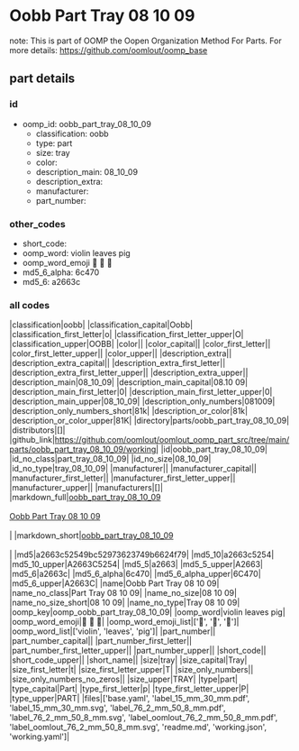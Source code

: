 # Oobb Part Tray 08 10 09  

note: This is part of OOMP the Oopen Organization Method For Parts. For more details: https://github.com/oomlout/oomp_base

##  part details





### id
* oomp_id: oobb_part_tray_08_10_09
  * classification: oobb
  * type: part
  * size: tray
  * color: 
  * description_main: 08_10_09
  * description_extra: 
  * manufacturer: 
  * part_number: 

### other_codes
* short_code: 
* oomp_word: violin leaves pig
* oomp_word_emoji :violin: :leaves: :pig:
* md5_6_alpha: 6c470
* md5_6: a2663c

### all codes 
|classification|oobb|
|classification_capital|Oobb|
|classification_first_letter|o|
|classification_first_letter_upper|O|
|classification_upper|OOBB|
|color||
|color_capital||
|color_first_letter||
|color_first_letter_upper||
|color_upper||
|description_extra||
|description_extra_capital||
|description_extra_first_letter||
|description_extra_first_letter_upper||
|description_extra_upper||
|description_main|08_10_09|
|description_main_capital|08.10 09|
|description_main_first_letter|0|
|description_main_first_letter_upper|0|
|description_main_upper|08_10_09|
|description_only_numbers|081009|
|description_only_numbers_short|81k|
|description_or_color|81k|
|description_or_color_upper|81K|
|directory|parts/oobb_part_tray_08_10_09|
|distributors|[]|
|github_link|https://github.com/oomlout/oomlout_oomp_part_src/tree/main/parts/oobb_part_tray_08_10_09/working|
|id|oobb_part_tray_08_10_09|
|id_no_class|part_tray_08_10_09|
|id_no_size|08_10_09|
|id_no_type|tray_08_10_09|
|manufacturer||
|manufacturer_capital||
|manufacturer_first_letter||
|manufacturer_first_letter_upper||
|manufacturer_upper||
|manufacturers|[]|
|markdown_full|[oobb_part_tray_08_10_09](https://github.com/oomlout/oomlout_oomp_part_src/tree/main/parts/oobb_part_tray_08_10_09/working)<br>[](https://github.com/oomlout/oomlout_oomp_part_src/tree/main/parts/oobb_part_tray_08_10_09/working)<br>[Oobb Part Tray 08 10 09](https://github.com/oomlout/oomlout_oomp_part_src/tree/main/parts/oobb_part_tray_08_10_09/working)<br><br>|
|markdown_short|[oobb_part_tray_08_10_09](https://github.com/oomlout/oomlout_oomp_part_src/tree/main/parts/oobb_part_tray_08_10_09/working)<br><br>|
|md5|a2663c52549bc52973623749b6624f79|
|md5_10|a2663c5254|
|md5_10_upper|A2663C5254|
|md5_5|a2663|
|md5_5_upper|A2663|
|md5_6|a2663c|
|md5_6_alpha|6c470|
|md5_6_alpha_upper|6C470|
|md5_6_upper|A2663C|
|name|Oobb Part Tray 08 10 09|
|name_no_class|Part Tray 08 10 09|
|name_no_size|08 10 09|
|name_no_size_short|08 10 09|
|name_no_type|Tray 08 10 09|
|oomp_key|oomp_oobb_part_tray_08_10_09|
|oomp_word|violin leaves pig|
|oomp_word_emoji|:violin: :leaves: :pig:|
|oomp_word_emoji_list|[':violin:', ':leaves:', ':pig:']|
|oomp_word_list|['violin', 'leaves', 'pig']|
|part_number||
|part_number_capital||
|part_number_first_letter||
|part_number_first_letter_upper||
|part_number_upper||
|short_code||
|short_code_upper||
|short_name||
|size|tray|
|size_capital|Tray|
|size_first_letter|t|
|size_first_letter_upper|T|
|size_only_numbers||
|size_only_numbers_no_zeros||
|size_upper|TRAY|
|type|part|
|type_capital|Part|
|type_first_letter|p|
|type_first_letter_upper|P|
|type_upper|PART|
|files|['base.yaml', 'label_15_mm_30_mm.pdf', 'label_15_mm_30_mm.svg', 'label_76_2_mm_50_8_mm.pdf', 'label_76_2_mm_50_8_mm.svg', 'label_oomlout_76_2_mm_50_8_mm.pdf', 'label_oomlout_76_2_mm_50_8_mm.svg', 'readme.md', 'working.json', 'working.yaml']|
